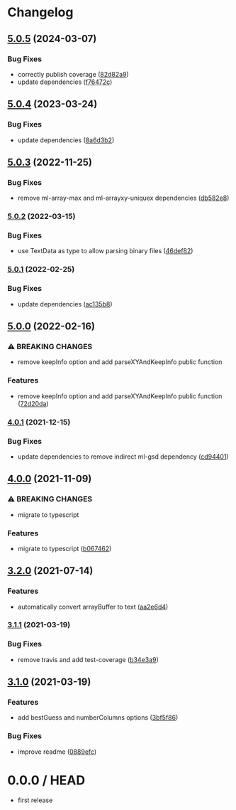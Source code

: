 # Changelog

## [5.0.5](https://github.com/cheminfo/xy-parser/compare/v5.0.4...v5.0.5) (2024-03-07)


### Bug Fixes

* correctly publish coverage ([82d82a9](https://github.com/cheminfo/xy-parser/commit/82d82a909ad134d5d9f96690a13d4bfd9405e49f))
* update dependencies ([f76472c](https://github.com/cheminfo/xy-parser/commit/f76472cc641ac8b0957c3e0f8d34e7e5e8743cd6))

## [5.0.4](https://github.com/cheminfo/xy-parser/compare/v5.0.3...v5.0.4) (2023-03-24)


### Bug Fixes

* update dependencies ([8a6d3b2](https://github.com/cheminfo/xy-parser/commit/8a6d3b2985ed560b335889a866a0a1557c1464a8))

## [5.0.3](https://github.com/cheminfo/xy-parser/compare/v5.0.2...v5.0.3) (2022-11-25)


### Bug Fixes

* remove ml-array-max and ml-arrayxy-uniquex dependencies ([db582e8](https://github.com/cheminfo/xy-parser/commit/db582e8115f4aae967e286180e1e6db4a80d8b19))

### [5.0.2](https://github.com/cheminfo/xy-parser/compare/v5.0.1...v5.0.2) (2022-03-15)


### Bug Fixes

* use TextData as type to allow parsing binary files ([46def82](https://github.com/cheminfo/xy-parser/commit/46def82599f3dc48530d737830ecaab4e52496d8))

### [5.0.1](https://www.github.com/cheminfo/xy-parser/compare/v5.0.0...v5.0.1) (2022-02-25)


### Bug Fixes

* update dependencies ([ac135b8](https://www.github.com/cheminfo/xy-parser/commit/ac135b825c85fda808769506f4571eb82bff4760))

## [5.0.0](https://www.github.com/cheminfo/xy-parser/compare/v4.0.1...v5.0.0) (2022-02-16)


### ⚠ BREAKING CHANGES

* remove keepInfo option and add parseXYAndKeepInfo public function

### Features

* remove keepInfo option and add parseXYAndKeepInfo public function ([72d20da](https://www.github.com/cheminfo/xy-parser/commit/72d20da3fd30ece0978184c4c036b39b3c878fe5))

### [4.0.1](https://www.github.com/cheminfo/xy-parser/compare/v4.0.0...v4.0.1) (2021-12-15)


### Bug Fixes

* update dependencies to remove indirect ml-gsd dependency ([cd94401](https://www.github.com/cheminfo/xy-parser/commit/cd944016a0c5c8370de16217d35296f24fab31f7))

## [4.0.0](https://www.github.com/cheminfo/xy-parser/compare/v3.2.0...v4.0.0) (2021-11-09)


### ⚠ BREAKING CHANGES

* migrate to typescript

### Features

* migrate to typescript ([b067462](https://www.github.com/cheminfo/xy-parser/commit/b067462c1006045b7ec4fa9eed089ef3dcabeb1b))

## [3.2.0](https://www.github.com/cheminfo/xy-parser/compare/v3.1.1...v3.2.0) (2021-07-14)


### Features

* automatically convert arrayBuffer to text ([aa2e6d4](https://www.github.com/cheminfo/xy-parser/commit/aa2e6d41f16360240cda56e5ef15a5b735a2f9ef))

### [3.1.1](https://www.github.com/cheminfo/xy-parser/compare/v3.1.0...v3.1.1) (2021-03-19)


### Bug Fixes

* remove travis and add test-coverage ([b34e3a9](https://www.github.com/cheminfo/xy-parser/commit/b34e3a9b1dc2994dea3a53d9127040f5d1baecf6))

## [3.1.0](https://github.com/cheminfo/xy-parser/compare/v3.0.0...v3.1.0) (2021-03-19)


### Features

* add bestGuess and numberColumns options ([3bf5f86](https://github.com/cheminfo/xy-parser/commit/3bf5f8687d67b5c34921a11f184214d056ba4383))


### Bug Fixes

* improve readme ([0889efc](https://github.com/cheminfo/xy-parser/commit/0889efce4a4ef27ab58bd685442066a9fe8ef449))

0.0.0 / HEAD
============

* first release
